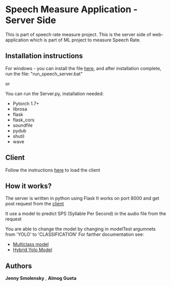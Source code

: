 # Speech Measure Application - Server Side

This is part of speech rate measure project.
This is the server side of web-application which is part of ML project to measure Speech Rate.

## Installation instructions
For windows - you can install the file [here](https://github.com/almog1/SpeechMeasureServer/tree/main/serverInstaller), and after installation complete, run the file: "run_speech_server.bat"

or 

You can run the Server.py, installation needed:
* Pytorch 1.7+
* librosa
* flask
* flask_cors
* soundfile
* pydub
* shutil
* wave


## Client
Follow the instructions [here](https://github.com/Jenny-Smolenksy/speech-rate-client) to load the client

## How it works?

The server is written in python using Flask
It works on port 8000 and get post request from the [client](https://github.com/Jenny-Smolenksy/speech-rate-client)

It use a model to predict SPS (Syllable Per Second) in the audio file from the request

You are able to change the model by changing in modelTest argumnets from 'YOLO' to 'CLASSIFICATION'
For farther documentation see:
* [Multiclass model](https://github.com/Jenny-Smolenksy/ClassificationSpeechNet)
* [Hybrid Yolo Model](https://github.com/almog1/SpeechVowelsNet)



## Authors

**Jenny Smolensky** , **Almog Gueta**
